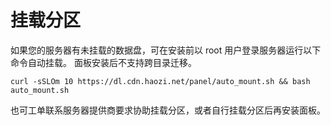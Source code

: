 # 挂载分区

如果您的服务器有未挂载的数据盘，可在安装前以 root 用户登录服务器运行以下命令自动挂载。 面板安装后不支持跨目录迁移。

```shell
curl -sSLOm 10 https://dl.cdn.haozi.net/panel/auto_mount.sh && bash auto_mount.sh
```

也可工单联系服务器提供商要求协助挂载分区，或者自行挂载分区后再安装面板。
